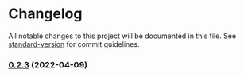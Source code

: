 # Changelog

All notable changes to this project will be documented in this file. See [standard-version](https://github.com/conventional-changelog/standard-version) for commit guidelines.

### [0.2.3](https://github.com/drzioner/helpers/compare/v0.2.2...v0.2.3) (2022-04-09)
